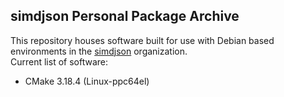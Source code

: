 ## simdjson Personal Package Archive

This repository houses software built for use with Debian based environments in
the [simdjson][1] organization.  
Current list of software:
* CMake 3.18.4 (Linux-ppc64el)

[1]: https://github.com/simdjson
